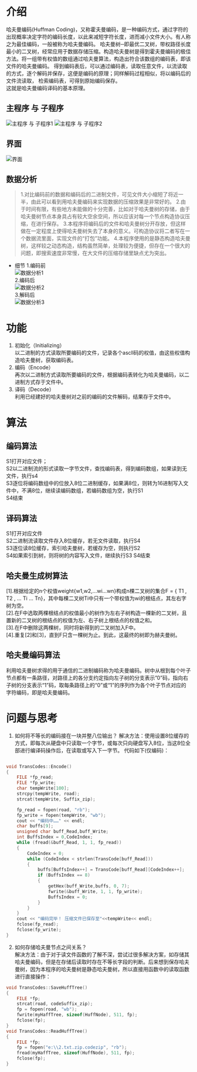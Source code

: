 #  介绍
哈夫曼编码(Huffman Coding)，又称霍夫曼编码，是一种编码方式，通过字符的出现概率决定字符的编码长度，以此来减短字符长度，进而减小文件大小。有人称之为最佳编码，一般被称为哈夫曼编码。
哈夫曼树─即最优二叉树，带权路径长度最小的二叉树，经常应用于数据存储压缩。构造哈夫曼树是得到霍夫曼编码的极佳方法。将一组带有权值的数组通过哈夫曼算法，构造出符合该数组的编码表，即该文件的哈夫曼编码。
得到编码表后，可以通过编码表，读取任意文件，以流读取的方式，逐个解码并保存，这便是编码的原理；同样解码过程相似，将以编码后的文件流读取，
检索编码表，可得到原始编码保存。    
	这就是哈夫曼编码译码的基本原理。  
## 主程序 与 子程序
![主程序 与 子程序1](img/main.png)
![主程序 与 子程序2](img/relation.png)
## 界面
![界面](img/op.png)
## 数据分析
> 1.对比编码前的数据和编码后的二进制文件，可见文件大小缩短了将近一半，由此可以看到用哈夫曼编码来实现数据的压缩效果是非常好的。
> 2.由于时间有限，有些地方未能做的十分完善，比如对于哈夫曼树的存储，由于哈夫曼树节点本身具占有较大空余空间，所以应该对每一个节点构造协议压缩，在进行保存。
> 3.本程序将编码后的文件和哈夫曼树分开存放，但这样做在一定程度上使得哈夫曼树失去了本身的意义。可构造协议将二者写在一个数据流里面，实现文件的“打包”功能。
> 4.本程序使用的是静态构造哈夫曼树，这样较之动态构造，结构虽然简单，处理较为便捷，但存在一个很大的问题，即搜索速度非常慢，在大文件的压缩存储里缺点尤为突出。
* 细节
1.编码前  
![数据分析1](img/1.png)  
2.编码后  
![数据分析2](img/2.png)  
3.解码后  
![数据分析3](img/3.png) 

# 功能  
1.	初始化（Initializing）  
以二进制的方式读取所要编码的文件，记录各个ascll码的权值，由这些权值构造哈夫曼树，获取编码表。  
2.	编码（Encode）  
再次以二进制方式读取所要编码的文件，根据编码表转化为哈夫曼编码，以二进制方式存于文件中。  
3.	译码（Decode）  
利用已经建好的哈夫曼树对之前的编码的文件解码，结果存于文件中。 
  
# 算法  
## 编码算法  
S1打开对应文件；  
S2以二进制流的形式读取一字节文件，查找编码表，得到编码数组，如果读到无文件，执行s4  
S3逐位将编码数组中的位放入8位二进制缓存，如果满8位，则转为16进制写入文件中，不满8位，继续读编码数组，若编码数组为空，执行S1  
S4结束   

## 译码算法  
S1打开对应文件  
S2二进制流读取文件存入8位缓存，若无文件读取，执行S4  
S3逐位读8位缓存，索引哈夫曼树，若缓存为空，则执行S2  
S4如果索引到树，则将树的内容写入文件，继续执行S3
S4结束  

## 哈夫曼生成树算法
  [1].根据给定的n个权值weight{w1,w2,...wi...wn}构成n棵二叉树的集合F = { T1 , T2 , ... Ti ... Tn}，其中每棵二叉树Ti中只有一个带权值为wi的根结点，其左右字树为空。  
       [2].在F中选取两棵根结点的权值最小的树作为左右子树构造一棵新的二叉树，且置新的二叉树的根结点的权值为左、右子树上根结点的权值之和。  
       [3].在F中删除这两棵树，同时将新得到的二叉树加入F中。   
       [4].重复[2]和[3]，直到F只含一棵树为止。到此，这最终的树即为赫夫曼树。  


## 哈夫曼编码算法
利用哈夫曼树求得的用于通信的二进制编码称为哈夫曼编码。树中从根到每个叶子节点都有一条路径，对路径上的各分支约定指向左子树的分支表示”0”码，指向右子树的分支表示“1”码，取每条路径上的“0”或“1”的序列作为各个叶子节点对应的字符编码，即是哈夫曼编码。    

# 问题与思考
1. 如何将不等长的编码接在一块并整八位输出？ 
解决方法：使用设置8位缓存的方式，即每次从硬盘中只读取一个字节，或每次只向硬盘写入8位，当这8位全部进行编译码操作后，在读取或写入下一字节。
代码如下(仅编码)：
```C++

void TransCodes::Encode()
{
	FILE *fp_read;
	FILE *fp_write;
	char tempWrite[100];
	strcpy(tempWrite, road);
	strcat(tempWrite, Suffix_zip);

	fp_read = fopen(road, "rb");
	fp_write = fopen(tempWrite, "wb");
	cout << "编码中……" << endl;
	char buffs[9];
	unsigned char buff_Read,buff_Write;
	int BuffsIndex = 0,CodeIndex;
	while (fread(&buff_Read, 1, 1, fp_read))
	{
		CodeIndex = 0;
		while (CodeIndex < strlen(TransCode[buff_Read]))
		{
			buffs[BuffsIndex++] = TransCode[buff_Read][CodeIndex++];
			if (BuffsIndex == 8)
			{
				getHex(buff_Write,buffs, 0, 7);
				fwrite(&buff_Write, 1, 1, fp_write);
				BuffsIndex = 0;
			}
		}
	}
	cout << "编码完毕！ 压缩文件已保存至"<<tempWrite<< endl;
	fclose(fp_read);
	fclose(fp_write);
}

```
2. 如何存储哈夫曼节点之间关系？  
解决方法：由于对于读文件函数的了解不深，尝试过很多解决方案，如存储其哈夫曼编码，但是在存储后读取时存在不等长字段的判断。后来想到保存哈夫曼树，因为本程序的哈夫曼树是静态哈夫曼树，所以直接用函数中的读取函数进行直接操作：
```C++
void TransCodes::SaveHuffTree()
{
	FILE *fp;
	strcat(road, codeSuffix_zip);
	fp = fopen(road, "wb");
	fwrite(myHaffTree, sizeof(HuffNode), 511, fp);
	fclose(fp);
}
void TransCodes::ReadHuffTree()
{
	FILE *fp;
	fp = fopen("e:\\2.txt.zip.codezip", "rb");
	fread(myHaffTree, sizeof(HuffNode), 511, fp);
	fclose(fp);
}
```
